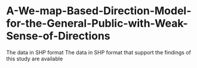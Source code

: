 # A-We-map-Based-Direction-Model-for-the-General-Public-with-Weak-Sense-of-Directions
The data in SHP format
The data in SHP format that support the findings of this study are available
